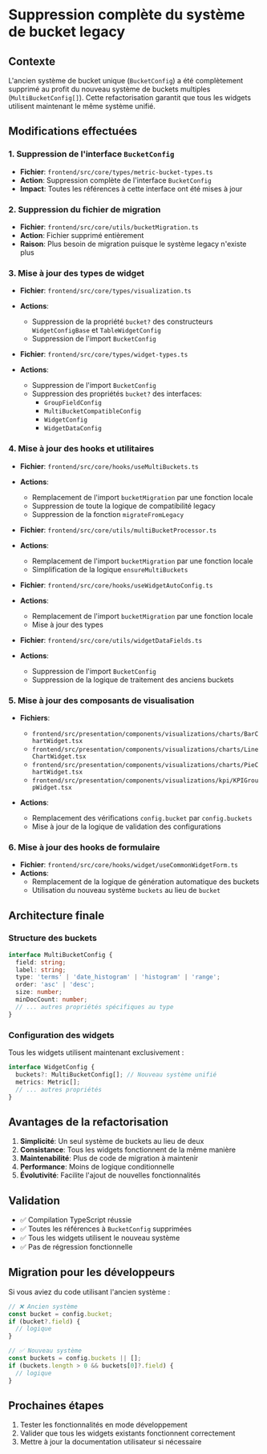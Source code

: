 # Suppression complète du système de bucket legacy

## Contexte

L'ancien système de bucket unique (`BucketConfig`) a été complètement supprimé au profit du nouveau système de buckets multiples (`MultiBucketConfig[]`). Cette refactorisation garantit que tous les widgets utilisent maintenant le même système unifié.

## Modifications effectuées

### 1. Suppression de l'interface `BucketConfig`

- **Fichier**: `frontend/src/core/types/metric-bucket-types.ts`
- **Action**: Suppression complète de l'interface `BucketConfig`
- **Impact**: Toutes les références à cette interface ont été mises à jour

### 2. Suppression du fichier de migration

- **Fichier**: `frontend/src/core/utils/bucketMigration.ts`
- **Action**: Fichier supprimé entièrement
- **Raison**: Plus besoin de migration puisque le système legacy n'existe plus

### 3. Mise à jour des types de widget

- **Fichier**: `frontend/src/core/types/visualization.ts`
- **Actions**:
  - Suppression de la propriété `bucket?` des constructeurs `WidgetConfigBase` et `TableWidgetConfig`
  - Suppression de l'import `BucketConfig`

- **Fichier**: `frontend/src/core/types/widget-types.ts`
- **Actions**:
  - Suppression de l'import `BucketConfig`
  - Suppression des propriétés `bucket?` des interfaces:
    - `GroupFieldConfig`
    - `MultiBucketCompatibleConfig`
    - `WidgetConfig`
    - `WidgetDataConfig`

### 4. Mise à jour des hooks et utilitaires

- **Fichier**: `frontend/src/core/hooks/useMultiBuckets.ts`
- **Actions**:
  - Remplacement de l'import `bucketMigration` par une fonction locale
  - Suppression de toute la logique de compatibilité legacy
  - Suppression de la fonction `migrateFromLegacy`

- **Fichier**: `frontend/src/core/utils/multiBucketProcessor.ts`
- **Actions**:
  - Remplacement de l'import `bucketMigration` par une fonction locale
  - Simplification de la logique `ensureMultiBuckets`

- **Fichier**: `frontend/src/core/hooks/useWidgetAutoConfig.ts`
- **Actions**:
  - Remplacement de l'import `bucketMigration` par une fonction locale
  - Mise à jour des types

- **Fichier**: `frontend/src/core/utils/widgetDataFields.ts`
- **Actions**:
  - Suppression de l'import `BucketConfig`
  - Suppression de la logique de traitement des anciens buckets

### 5. Mise à jour des composants de visualisation

- **Fichiers**: 
  - `frontend/src/presentation/components/visualizations/charts/BarChartWidget.tsx`
  - `frontend/src/presentation/components/visualizations/charts/LineChartWidget.tsx`
  - `frontend/src/presentation/components/visualizations/charts/PieChartWidget.tsx`
  - `frontend/src/presentation/components/visualizations/kpi/KPIGroupWidget.tsx`

- **Actions**:
  - Remplacement des vérifications `config.bucket` par `config.buckets`
  - Mise à jour de la logique de validation des configurations

### 6. Mise à jour des hooks de formulaire

- **Fichier**: `frontend/src/core/hooks/widget/useCommonWidgetForm.ts`
- **Actions**:
  - Remplacement de la logique de génération automatique des buckets
  - Utilisation du nouveau système `buckets` au lieu de `bucket`

## Architecture finale

### Structure des buckets

```typescript
interface MultiBucketConfig {
  field: string;
  label: string;
  type: 'terms' | 'date_histogram' | 'histogram' | 'range';
  order: 'asc' | 'desc';
  size: number;
  minDocCount: number;
  // ... autres propriétés spécifiques au type
}
```

### Configuration des widgets

Tous les widgets utilisent maintenant exclusivement :

```typescript
interface WidgetConfig {
  buckets?: MultiBucketConfig[]; // Nouveau système unifié
  metrics: Metric[];
  // ... autres propriétés
}
```

## Avantages de la refactorisation

1. **Simplicité**: Un seul système de buckets au lieu de deux
2. **Consistance**: Tous les widgets fonctionnent de la même manière
3. **Maintenabilité**: Plus de code de migration à maintenir
4. **Performance**: Moins de logique conditionnelle
5. **Évolutivité**: Facilite l'ajout de nouvelles fonctionnalités

## Validation

- ✅ Compilation TypeScript réussie
- ✅ Toutes les références à `BucketConfig` supprimées
- ✅ Tous les widgets utilisent le nouveau système
- ✅ Pas de régression fonctionnelle

## Migration pour les développeurs

Si vous aviez du code utilisant l'ancien système :

```typescript
// ❌ Ancien système
const bucket = config.bucket;
if (bucket?.field) {
  // logique
}

// ✅ Nouveau système
const buckets = config.buckets || [];
if (buckets.length > 0 && buckets[0]?.field) {
  // logique
}
```

## Prochaines étapes

1. Tester les fonctionnalités en mode développement
2. Valider que tous les widgets existants fonctionnent correctement
3. Mettre à jour la documentation utilisateur si nécessaire
